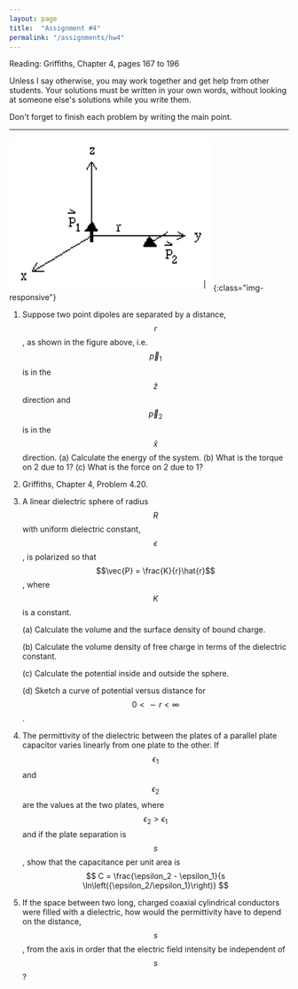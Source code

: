 ```yaml
---
layout: page
title:  "Assignment #4"
permalink: "/assignments/hw4"
---
```


Reading: 
Griffiths, Chapter 4, pages 167 to 196

Unless I say otherwise, you may work together and get help from other students. Your solutions must be written in your own words, without looking at someone else's solutions while
you write them.

Don't forget to finish each problem by writing the main point.

______________________________________________________________________________

![Assignment4#1 Two Dipoles](TwoDipolesAssignment4_1.png){:class="img-responsive"}

1.	Suppose two point dipoles are separated by a distance, $$r$$, as shown in the figure above, i.e. $$\vec{p}_1$$  is in the $$\hat{z}$$ direction and $$\vec{p}_2$$ is in the $$\hat{x}$$ direction.
	(a)	Calculate the energy of the system.
	(b)	What is the torque on 2 due to 1?
	(c)	What is the force on 2 due to 1?

2.	Griffiths, Chapter 4, Problem 4.20.

3.	A linear dielectric sphere of radius $$R$$ with uniform dielectric constant, $$\epsilon$$, is polarized so that $$\vec{P} = \frac{K}{r}\hat{r}$$, where $$K$$ is a constant.

	(a)	Calculate the volume and the surface density of bound charge.

	(b)	Calculate the volume density of free charge in terms of the dielectric constant.

	(c)	Calculate the potential inside and outside the sphere.

	(d)	Sketch a curve of potential versus distance for $$ 0 <\sim  r < \infty$$.

4.	The permittivity of the dielectric between the plates of a parallel plate capacitor varies linearly from one plate to the other. If $$\epsilon_1$$ and $$\epsilon_2$$ are the values at the two plates, where $$\epsilon_2 > \epsilon_1$$ and if the plate separation is $$s$$, show that the capacitance per unit area is
$$
C = \frac{\epsilon_2 - \epsilon_1}{s \ln\left({\epsilon_2/\epsilon_1}\right)}
$$
  
5.	If the space between two long, charged coaxial cylindrical conductors were filled with a dielectric, how would the permittivity have to depend on the distance, $$s$$, from the axis in order that the electric field intensity be independent of $$s$$?

